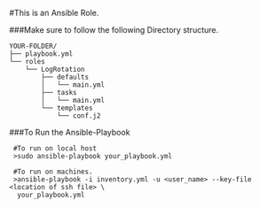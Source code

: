 #This is an Ansible Role. 

###Make sure to follow the following Directory structure.
```
YOUR-FOLDER/
├── playbook.yml
└── roles
    └── LogRotation
        ├── defaults
        │   └── main.yml
        ├── tasks
        │   └── main.yml
        └── templates
            └── conf.j2
```


###To Run the Ansible-Playbook

```
 #To run on local host
 >sudo ansible-playbook your_playbook.yml 

 #To run on machines.
 >ansible-playbook -i inventory.yml -u <user_name> --key-file <location of ssh file> \
  your_playbook.yml

``` 

